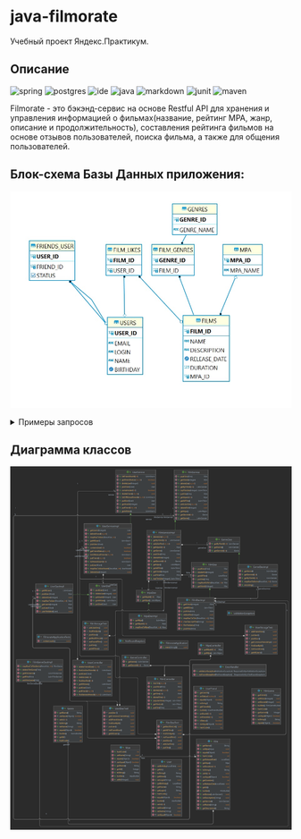 # java-filmorate
Учебный проект Яндекс.Практикум.

## Описание
![spring](https://img.shields.io/badge/Spring-6DB33F?style=for-the-badge&logo=spring&logoColor=white) ![postgres](https://img.shields.io/badge/PostgreSQL-316192?style=for-the-badge&logo=postgresql&logoColor=white
) ![ide](https://img.shields.io/badge/IntelliJ_IDEA-000000.svg?style=for-the-badge&logo=intellij-idea&logoColor=white
) ![java](https://img.shields.io/badge/Java11-ED8B00?style=for-the-badge&logo=openjdk&logoColor=white
) ![markdown](https://img.shields.io/badge/Markdown-000000?style=for-the-badge&logo=markdown&logoColor=white
) ![junit](https://img.shields.io/badge/JUnit_Test-DC143C?style=for-the-badge&logo=junit&logoColor=white
) ![maven](https://img.shields.io/badge/Maven-008000?style=for-the-badge&logo=maven&logoColor=white) 

Filmorate - это бэкэнд-сервис на основе Restful API для хранения и управления информацией о фильмах(название, рейтинг MPA, жанр, описание и продолжительность), составления рейтинга фильмов на основе отзывов пользователей, поиска фильма, а также для общения пользователей.
## Блок-схема Базы Данных приложения:

![alt text](src/main/resources/image/Filmorate.jpg)

<details>
<summary>Примеры запросов</summary>
Список всех фильмов:

```roomsql
SELECT * FROM films
ORDER BY film_id ASC;
```

Список всех пользователей:

```roomsql
SELECT *
FROM user
ORDER BY user_id ASC;
```

Список всех фильмов в жанре {Название жанра}:

```roomsql
SELECT f.*
FROM film AS f
LEFT JOIN film_genres AS fg ON f.film_id=fg.film_id
LEFT JOIN genre AS g ON g.genre_id=fg.genre_id
WHERE g.genre_name = '{Жанр}'
ORDER BY f.film_id ASC;
```

Топ 10 фильмов по количеству лайков:

```roomsql
SELECT * FROM films AS f 
LEFT JOIN mpa AS m ON f.mpa_id = m.mpa_id 
LEFT JOIN film_likes AS l ON f.film_id = l.film_id 
GROUP BY f.film_id 
ORDER BY SUM(l.film_id) DESC, f.name 
LIMIT(?)
```

</details>

## Диаграмма классов

![diagramm](src/main/resources/image/java-filmorate.png)

